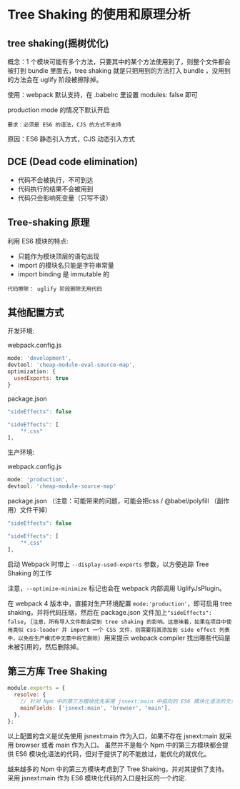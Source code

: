 # Tree Shaking 的使用和原理分析

## tree shaking(摇树优化)

概念：1 个模块可能有多个方法，只要其中的某个方法使用到了，则整个文件都会被打到 bundle 里面去，tree shaking 就是只把用到的方法打入 bundle ，没用到的方法会在 uglify 阶段被擦除掉。

使用：webpack 默认支持，在 .babelrc ⾥设置 modules: false 即可

production mode 的情况下默认开启

`要求：必须是 ES6 的语法，CJS 的方式不支持`

原因：ES6 静态引入方式，CJS 动态引入方式

## DCE (Dead code elimination)

- 代码不会被执行，不可到达
- 代码执行的结果不会被用到
- 代码只会影响死变量（只写不读）

## Tree-shaking 原理

利用 ES6 模块的特点:

- 只能作为模块顶层的语句出现
- import 的模块名只能是字符串常量
- import binding 是 immutable 的

`代码擦除： uglify 阶段删除无用代码`

## 其他配置方式

开发环境:

webpack.config.js

```js
mode: 'development',
devtool: 'cheap-module-eval-source-map',
optimization: {
  usedExports: true
}
```

package.json

```js
"sideEffects": false

"sideEffects": [
    "*.css"
],
```

生产环境:

webpack.config.js

```js
mode: 'production',
devtool: 'cheap-module-source-map'
```

package.json （注意：可能带来的问题，可能会把css / @babel/polyfill （副作用）文件干掉）

```js
"sideEffects": false

"sideEffects": [
    "*.css"
],
```

启动 Webpack 时带上 `--display-used-exports` 参数，以方便追踪 Tree Shaking 的工作

注意，`--optimize-minimize` 标记也会在 webpack 内部调用 UglifyJsPlugin。

在 webpack 4 版本中，直接对生产环境配置 `mode:'production'`，即可启用 tree shaking，并将代码压缩，然后在 package.json 文件加上`"sideEffects": false`，（`注意，所有导入文件都会受到 tree shaking 的影响。这意味着，如果在项目中使用类似 css-loader 并 import 一个 CSS 文件，则需要将其添加到 side effect 列表中，以免在生产模式中无意中将它删除`）用来提示 webpack compiler 找出哪些代码是未被引用的，然后删除掉。

## 第三方库 Tree Shaking

```js
module.exports = {
  resolve: {
    // 针对 Npm 中的第三方模块优先采用 jsnext:main 中指向的 ES6 模块化语法的文件
    mainFields: ['jsnext:main', 'browser', 'main'],
  },
};
```

以上配置的含义是优先使用 jsnext:main 作为入口，如果不存在 jsnext:main 就采用 browser 或者 main 作为入口。 虽然并不是每个 Npm 中的第三方模块都会提供 ES6 模块化语法的代码，但对于提供了的不能放过，能优化的就优化。

越来越多的 Npm 中的第三方模块考虑到了 Tree Shaking，并对其提供了支持。 采用 jsnext:main 作为 ES6 模块化代码的入口是社区的一个约定.
